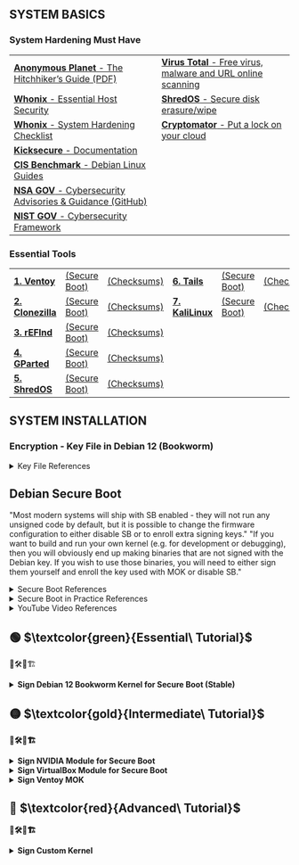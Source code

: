 
## SYSTEM BASICS

### System Hardening Must Have
<table>
  <tr>
   <td><a href="https://anonymousplanet.org/" target="_blank"><b>Anonymous Planet</b> - The Hitchhiker’s Guide</a><a href="https://anonymousplanet.org/export/guide.pdf" target="_blank">&nbsp(PDF)</a></td>
   <td><a href="https://www.virustotal.com/gui/home/upload" target="_blank"><b>Virus Total</b> - Free virus, malware and URL online scanning</a></td>
  </tr>
   <tr>
  <td><a href="https://www.whonix.org/wiki/Essential_Host_Security" target="_blank"><b>Whonix</b> - Essential Host Security</a></td>
  <td><a href="https://github.com/PartialVolume/shredos.x86_64" target="_blank"><b>ShredOS</b> - Secure disk erasure/wipe</a></td>
  </tr>
  <tr>
  <td><a href="https://www.whonix.org/wiki/System_Hardening_Checklist" target="_blank"><b>Whonix</b> - System Hardening Checklist</a></td>
  <td><a href="https://cryptomator.org/" target="_blank"><b>Cryptomator</b> - Put a lock on your cloud</a></td>
  </tr>
  <tr>
  <td><a href="https://www.kicksecure.com/wiki/Documentation" target="_blank"><b>Kicksecure</b> - Documentation</a></td>
  <td></td>
  </tr>
  <tr>
  <td><a href="https://www.cisecurity.org/benchmark/debian_linux" target="_blank"><b>CIS Benchmark</b> - Debian Linux Guides</a></td>
  <td></td>
  </tr>
  <tr>
  <td><a href="https://www.nsa.gov/Press-Room/Cybersecurity-Advisories-Guidance" target="_blank"><b>NSA GOV</b> - Cybersecurity Advisories & Guidance</a><a href="https://github.com/nsacyber" target="_blank">&nbsp(GitHub)</a></td>
  <td></td>
  </tr>
  <tr>
  <td><a href="https://www.nist.gov/cyberframework" target="_blank"><b>NIST GOV</b> - Cybersecurity Framework</a></td>
  <td></td>
  </tr>
</table>

### Essential Tools
<table>
  <tr>
    <td><a href="https://www.ventoy.net/en/download.html" target="_blank"><b>1. Ventoy</b></a></td>
    <td><a href="https://www.ventoy.net/en/doc_secure.html" target="_blank">(Secure Boot)</a></td>
    <td><a href="https://www.ventoy.net/en/download.html" target="_blank">(Checksums)</a></td>
     <td><a href="https://tails.net/news/new_domain/index.en.html" target="_blank"><b>6. Tails</b></a></td>
    <td><a href="" target="_blank">(Secure Boot)</a></td>
    <td><a href="" target="_blank">(Checksums)</a></td>
  </tr>
<tr>
    <td><a href="https://clonezilla.org/downloads.php" target="_blank"><b>2. Clonezilla</b></a></td>
    <td><a href="" target="_blank">(Secure Boot)</a></td>
    <td><a href="" target="_blank">(Checksums)</a></td>
    <td><a href="https://www.kali.org/get-kali/#kali-installer-images" target="_blank"><b>7. KaliLinux</b></a></td>
    <td><a href="" target="_blank">(Secure Boot)</a></td>
    <td><a href="" target="_blank">(Checksums)</a></td>
  </tr>
 <tr>
    <td><a href="http://www.rodsbooks.com/refind/index.html" target="_blank"><b>3. rEFInd</b></a></td>
    <td><a href="https://www.ventoy.net/en/doc_secure.html" target="_blank">(Secure Boot)</a></td>
    <td><a href="" target="_blank">(Checksums)</a></td>
    <td><a href="" target="_blank"></a></td>
    <td><a href="" target="_blank"></a></td>
    <td><a href="" target="_blank"></a></td>
  </tr>
  <tr>
    <td><a href="https://gparted.org/livecd.php" target="_blank"><b>4. GParted</b></a></td>
    <td><a href="https://gparted.org/download.php" target="_blank">(Secure Boot)</a></td>
    <td><a href="https://gparted.org/gpg-verify.php" target="_blank">(Checksums)</a></td>
    <td><a href="" target="_blank"></a></td>
    <td><a href="" target="_blank"></a></td>
    <td><a href="" target="_blank"></a></td>
  </tr>
  <tr>
    <td><a href="https://github.com/PartialVolume/shredos.x86_64" target="_blank"><b>5. ShredOS</b></a></td>
    <td><a href="" target="_blank">(Secure Boot)</a></td>
    <td><a href="" target="_blank">(Checksums)</a></td>
    <td><a href="" target="_blank"></a></td>
    <td><a href="" target="_blank"></a></td>
    <td><a href="" target="_blank"></a></td>
   </tr>
</table>

## SYSTEM INSTALLATION 

### Encryption - Key File in Debian 12 (Bookworm)

<details>
<summary>Key File References</summary>  
<ul>
 <li>https://github.com/aomgiwjc/Unix-Bootstrap-Installs/wiki/Debian-BTRFS-Luks-Encryption-Installation-Method---Jan.-2023</li>
<li>https://cloudkid.fr/unlock-a-luks-partition-with-a-usb-key</li>
<li>https://blog.fidelramos.net/software/unlock-luks-usb-drive</li>
<li>https://tqdev.com/2022-luks-with-usb-unlock</li>
<li>https://www.willhaley.com/blog/unlock-luks-volumes-with-usb-key</li>
<li>https://www.dwarmstrong.org/fde-debian</li>
<li>https://www.cyberciti.biz/hardware/cryptsetup-add-enable-luks-disk-encryption-keyfile-linux</li>
<li>https://github.com/aomgiwjc/Unix-Bootstrap-Installs.wiki.git</li>
</ul>
</details>  

## Debian Secure Boot 

"Most modern systems will ship with SB enabled - they will not run any unsigned code by default, but it is possible to change the firmware configuration to either disable SB or to enroll extra signing keys." "If you want to build and run your own kernel (e.g. for development or debugging), then you will obviously end up making binaries that are not signed with the Debian key. If you wish to use those binaries, you will need to either sign them yourself and enroll the key used with MOK or disable SB."  


<details>
<summary>Secure Boot References</summary>  
<ul>
<li>https://wiki.debian.org/SecureBoot</li>
<li>https://www.rodsbooks.com/efi-bootloaders/secureboot.html#mokutil</li>

<li>https://www.debian.org/security/2020-GRUB-UEFI-SecureBoot/index.en.html</li>
<li>https://www.elstel.org/debcheckroot</li>
<li>https://0pointer.net/blog/authenticated-boot-and-disk-encryption-on-linux.html</li>
<li>https://stack.nexedi.com/P-VIFIB-Enhanced.UEFI.Secure.Boot.Debian</li>
<li>https://kernel-team.pages.debian.net/kernel-handbook/</li>
<li>https://wiki.archlinux.org/title/Unified_Extensible_Firmware_Interface/Secure_Boot</li>
<li>https://www.kicksecure.com/wiki/Verified_Boot</li>
<li>https://github.com/nsacyber/TrustedSHIM</li>
<li>https://github.com/nsacyber/HIRS</li>
<li><a href="https://media.defense.gov/2020/Sep/15/2002497594/-1/-1/0/CTR-UEFI-Secure-Boot-Customization-UOO168873-20.PDF" target="_blank">NSA - Cybersecurity Technical Report PDF</a></li>
</ul>
</details>  

<details>
<summary>Secure Boot in Practice References</summary>  
<ul>
<li>https://github.com/sitmsiteman/secure-boot-in-debian-based-distro</li>
<li>https://medium.com/@vvvrrooomm/practical-secure-boot-for-linux-d91021ae6471</li>
<li>https://github.com/Batu33TR/secureboot-mok-keys</li>
<li>https://github.com/M-P-P-C/Signing-an-Ubuntu-Kernel-for-Secure-Boot</li>
<li>https://help.ggcircuit.com/knowledge/how-to-inject-custom-secure-boot-keys-example</li>
<li>https://www.lastdragon.net/?p=2513</li>
<li>https://paldan.altervista.org/signed-linux-kernel-deb-creation-how-to/?doing_wp_cron=1690057748.1645970344543457031250 </li>
<li>https://www.linuxjournal.com/content/take-control-your-pc-uefi-secure-boot</li>
<li>https://access.redhat.com/documentation/de-de/red_hat_enterprise_linux/8/html/managing_monitoring_and_updating_the_kernel/signing-a-kernel-and-modules-for-secure-boot_managing-monitoring-and-updating-the-kernel</li>
</ul>
</details>  

<details>
<summary>YouTube Video References</summary>  
<ul>
<li>Use UEFI Secure Boot NOW! (Trafotin)](https://www.youtube.com/watch?v=Mqh9o8YY2dg)</li>
<li>Best Practices for UEFI Secure Boot Customization (UEFIForum)](https://www.youtube.com/watch?v=WBemkwMHLJM)</li>
<li>Secure Boot from A to Z (The Linux Foundation)](https://www.youtube.com/watch?v=jtLQ8SzfrDU)</li>
<li>Secure Boot. In Debian. In Buster. Really (DebConf Videos)](https://www.youtube.com/watch?v=_3mwK6AXo_k)</li>
<li>EFI secure boot con Debian 11 (La cueva del ultimo dragon Last Dragon)](https://www.youtube.com/watch?v=33-CL2fBvlE)</li>
</ul>
</details> 


## :green_circle: $\textcolor{green}{Essential\ Tutorial}$  

👷🛠️🚧🏗  

<DIV class="section" id="VERDE">
<details>
<summary><b>Sign Debian 12 Bookworm Kernel for Secure Boot (Stable)</b></summary>  

<b>1.First steps <b/>   

Has the system booted via Secure Boot?
```
$ sudo mokutil --sb-state
SecureBoot enabled
```
or
```
$ su -
Password:
# mokutil --sb-state
SecureBoot enabled
```

What keys are on my system?
```
sudo mokutil --list-enrolled 
```

Also the command modinfo prints the signature if available, for example:
```
# modinfo /lib/modules/6.1.0-11-amd64/kernel/mm/zsmalloc.ko 
```



<b>2.Place to auto-generated MOK<b/>

MOK - Machine Owner Key
Keys can be added and removed in the MOK list by the user, entirely separate from the distro CA key. 

Unlike Debian, Ubuntu has chosen to place their auto-generated MOK at "/var/lib/shim-signed/mok/", which some software--such as Oracle's virtualbox package -expect to be present. Note that using this same location may result in future conflicts.

If you see the key there (consisting of the files MOK.der, MOK.pem and MOK.priv) then you can use these, rather than creating your own, therefore first make sure the key doesn't exist yet:

```
$ ls /var/lib/shim-signed/mok/
```
To create a folder to MOK key:
```
$ su -
# mkdir -p /var/lib/shim-signed/mok/
```
You can choose another place like "/etc/mok_key/" since there is no standard location at the moment.

```
# mkdir -p /etc/mok_key/
```

<b>3.Generating a new key<b/>

Before you create the public and private key for signing the kernel, you need to access the folder you created to be the destination of the keys:
```
# cd /var/lib/shim-signed/mok/
or
# cd /etc/mok_key/
```
Then create the public and private key for signing the kernel:
```
# openssl req -config ./mokconfig.cnf -new -x509 -newkey rsa:2048 -nodes -days 36500 -outform DER -keyout "MOK.priv" -out "MOK.der" -subj "/CN=My Name/"
```
### # openssl req -new -x509 -newkey rsa:2048 -keyout MOK.priv -outform DER -out MOK.der -days 36500 -subj "/CN=My Name/"

Convert the key also to PEM format (mokutil needs DER, sbsign needs PEM):
```
# openssl x509 -in MOK.der -inform DER -outform PEM -out MOK.pem
```
<b>4.Enrolling your key<b/>

Enroll the key to your shim installation:

```
$ sudo mokutil --import MOK.der
```
```
$ sudo mokutil --import /var/lib/shim-signed/mok/MOK.der # prompts for one-time password

```
You will be asked for a one-time <b>password (remember and type it correctly)</b>, you will just use it to confirm your key selection in the next step, so choose any.

<b>5.Restart and Verify</b>

Restart your system. Changes to the MOK keys may only be confirmed directly from the console at boot time. You will encounter a blue screen of a tool called MOKManager. Select "Enroll MOK" and then "View key". Make sure it is your key you created in step 3. Afterwards continue the process and you must enter the password which you provided in step 4. Continue with booting your system.

Verify your key is already enrolled, if the MOK was loaded correctly, with:
```
$ sudo mokutil --list-enrolled
or
$ sudo mokutil --test-key /var/lib/shim-signed/mok/MOK.der
```
Others commands
```
# sbverify --list /boot/vmlinuz-6.1.0-11-amd64
# sbverify --cert /etc/mok_key/mok.crt /boot/vmlinuz-6.1.0-11-amd64
```
<b>6.Sign your installed kernel (or any other efi binary)</b>

<DIV class="subsection" id="6.1" >
<details>
<summary><b>6.1 Signing the Debian kernel modules with DKMS - Modern method</b></summary> 

Building Debian kernel modules with DKMS. The dkms frameworks allows building kernel modules "on the fly" on the local system instead of building them centrally on the Debian infrastructure, DKMS could automatically sign kernel updated modules. If you install the kernel modules through the apt repository, chances are that modules have already been signed by the DKMS signing key. In that case, the traditional method won't work. And the thing you only need to do is to enroll the DKMS signing key into your machine. On systems that use SecureBoot, you will need a Machine Owner Key (MOK) to load DKMS modules. Generate it, enroll it, sign modules with it and then you will be able to load the signed modules. 

It depends on the dkms package:
```
$ sudo apt install dkms
```

In order for dkms to automatically sign kernel modules, it must be told which key to sign the module with. This is done by adding two configuration values to "/etc/dkms/framework.conf", adjusting paths as required:

mok_signing_key="/var/lib/shim-signed/mok/MOK.priv"
mok_certificate="/var/lib/shim-signed/mok/MOK.der"
<\details>

<DIV class="subsubsection" id="6.2.1">
<details>
<summary>DKMS Sign Helper</summary>  
If these values are provided and dkms is able to build modules but does not attempt to sign them, then it is likely that sign_tool is missing. This is more common in older and/or custom kernels.
In "/etc/dkms/framework.conf", add:
```
sign_tool="/etc/dkms/sign_helper.sh"
```
Create "/etc/dkms/sign_helper.sh" with:
```
/lib/modules/"$1"/build/scripts/sign-file sha512 /root/.mok/client.priv /root/.mok/client.der "$2"
```
Set Linux kernel info variables
```
$ VERSION="$(uname -r)"
$ SHORT_VERSION="$(uname -r | cut -d . -f 1-2)"
$ MODULES_DIR=/lib/modules/$VERSION
$ KBUILD_DIR=/usr/lib/linux-kbuild-$SHORT_VERSION
```
<\details> 

<DIV class="subsubsection" id="6.2.2">
<details>
<summary>Making DKMS modules signing by DKMS signing key usable with the secure boot</summary>  

If you install the kernel modules through the apt repository, chances are that modules have already been signed by the DKMS signing key. In that case, the traditional method won't work. And the thing you only need to do is to enroll the DKMS signing key into your machine. Here is how we can do that:

First, use the method mentioned in Verifying if a module is signed to check if the modules are signed by DKMS signing key.

Next, find the location of the mok signing key and mok certificate. You can view the location in /etc/dkms/framework.conf, and the default location is /var/lib/dkms.

Then, run the following command to enroll the key into the machine:
```
$ sudo mokutil --import /var/lib/dkms/mok.pub # prompts for one-time password and /var/lib/mok.pub can be changed, if mok certificate isn't located there.
$ sudo mokutil --list-new # recheck your key will be prompted on next boot

<rebooting machine then enters MOK manager EFI utility: enroll MOK, continue, confirm, enter password, reboot>

$ sudo dmesg | grep cert # verify your key is loaded
```
<\details> 
</DIV>
</DIV>
</DIV>

<DIV class="subsection" id="6.2">  
<details>  
<summary><b>6.2 Signing the Debian kernel modules with sbsigntool - Traditional method</b></summary>  
Sign the installed Kernel using the key created according to the location you gave it, this will create a new signed vmlinuz. Sign vmlinuz using sbsign,it should be at /boot/vmlinuz-[KERNEL-VERSION]:

To check your Kernel version, you can also use the command:
```
$ uname -r
```
Signing vmlinuz using sbsign:
```
$ sudo sbsign --key MOK.priv --cert MOK.pem /boot/vmlinuz-[KERNEL-VERSION] --output /boot/vmlinuz-[KERNEL-VERSION].signed
for example
$ sbsign --key "/var/lib/shim-signed/mok/MOK.priv" --cert "/var/lib/shim-signed/mok/MOK.pem" "/boot/vmlinuz-6.1.0-11-amd64" --output "/boot/vmlinuz-6.1.0-11-amd64.tmp"
or alternatively
$ sbsign --key MOK.priv --cert MOK.pem "/boot/vmlinuz-$VERSION" --output "/boot/vmlinuz-$VERSION.tmp"
$ sudo mv "/boot/vmlinuz-$VERSION.tmp" "/boot/vmlinuz-$VERSION"
```
Copy the initram of the unsigned kernel, so we also have an initram for the signed one.This will create a new signed vmlinuz: remove the unsigned one and restore the original name of the signed one:
```
$ sudo cp /boot/initrd.img-[KERNEL-VERSION]{,.signed}
or
$ sudo rm /boot/initrd.img-[KERNEL-VERSION]
$ sudo mv whatever/boot/initrd.img-[KERNEL-VERSION]{,.signed} /boot/
```
Update your grub-config
```
$ sudo update-grub
```
Reboot your system and select the signed kernel. If booting works, you can remove the unsigned kernel:
```
$ sudo mv /boot/vmlinuz-[KERNEL-VERSION]{.signed,}
$ sudo mv /boot/initrd.img-[KERNEL-VERSION]{.signed,}
$ sudo update-grub
```
Now your system should run under a signed kernel and upgrading GRUB2 works again. If you want to upgrade the custom kernel, you can sign the new version easily by following above steps again from step seven on. Thus BACKUP the MOK-keys (MOK.der, MOK.pem, MOK.priv).  

<\details>  

</DIV>
</DIV>
</DIV>  

## :yellow_circle: $\textcolor{gold}{Intermediate\ Tutorial}$  

👷🛠️🚧🏗  

<details>
<summary><b>Sign NVIDIA Module for Secure Boot</b></summary>  

</details> 

<details>
<summary><b>Sign VirtualBox Module for Secure Boot</b></summary>  

</details> 

<details>
<summary><b>Sign Ventoy MOK</b></summary>  

</details>   

## :red_circle: $\textcolor{red}{Advanced\ Tutorial}$  

👷🛠️🚧🏗  

<details>  
<summary><b>Sign Custom Kernel</b></summary>  

</details>   






  
